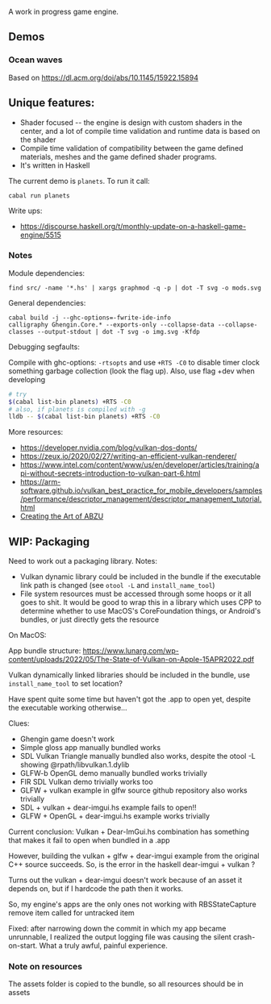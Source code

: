 A work in progress game engine.

## Demos

### Ocean waves

Based on https://dl.acm.org/doi/abs/10.1145/15922.15894


## Unique features:

* Shader focused -- the engine is design with custom shaders in the center, and
    a lot of compile time validation and runtime data is based on the shader
* Compile time validation of compatibility between the game defined materials,
    meshes and the game defined shader programs.
* It's written in Haskell


The current demo is `planets`. To run it call:
```
cabal run planets
```

Write ups:
* https://discourse.haskell.org/t/monthly-update-on-a-haskell-game-engine/5515

### Notes 

Module dependencies:
```
find src/ -name '*.hs' | xargs graphmod -q -p | dot -T svg -o mods.svg
```

General dependencies:
```
cabal build -j --ghc-options=-fwrite-ide-info
calligraphy Ghengin.Core.* --exports-only --collapse-data --collapse-classes --output-stdout | dot -T svg -o img.svg -Kfdp
```
Debugging segfaults:

Compile with ghc-options: `-rtsopts` and use `+RTS -C0` to disable timer clock
something garbage collection (look the flag up).
Also, use flag +dev when developing
```sh
# try
$(cabal list-bin planets) +RTS -C0
# also, if planets is compiled with -g
lldb -- $(cabal list-bin planets) +RTS -C0
```

More resources:
* https://developer.nvidia.com/blog/vulkan-dos-donts/
* https://zeux.io/2020/02/27/writing-an-efficient-vulkan-renderer/
* https://www.intel.com/content/www/us/en/developer/articles/training/api-without-secrets-introduction-to-vulkan-part-6.html
* https://arm-software.github.io/vulkan_best_practice_for_mobile_developers/samples/performance/descriptor_management/descriptor_management_tutorial.html
* [Creating the Art of ABZU](https://www.youtube.com/watch?v=l9NX06mvp2E)

WIP: Packaging
---

Need to work out a packaging library.
Notes:
* Vulkan dynamic library could be included in the bundle if the executable
    link path is changed (see `otool -L` and `install_name_tool`)
* File system resources must be accessed through some hoops or it all goes to
    shit. It would be good to wrap this in a library which uses CPP to determine
    whether to use MacOS's CoreFoundation things, or Android's bundles, or just
    directly gets the resource

On MacOS:

App bundle structure:
https://www.lunarg.com/wp-content/uploads/2022/05/The-State-of-Vulkan-on-Apple-15APR2022.pdf

Vulkan dynamically linked libraries should be included in the bundle, use
`install_name_tool` to set location?

Have spent quite some time but haven't got the .app to open yet, despite the
executable working otherwise...

Clues:
* Ghengin game doesn't work
* Simple gloss app manually bundled works
* SDL Vulkan Triangle manually bundled also works, despite the otool -L showing @rpath/libvulkan.1.dylib
* GLFW-b OpenGL demo manually bundled works trivially
* FIR SDL Vulkan demo trivially works too
* GLFW + vulkan example in glfw source github repository also works trivially
* SDL + vulkan + dear-imgui.hs example fails to open!!
* GLFW + OpenGL + dear-imgui.hs example works trivially 

Current conclusion: Vulkan + Dear-ImGui.hs combination has something that makes
it fail to open when bundled in a .app

However, building the vulkan + glfw + dear-imgui example from the original C++ source succeeds.
So, is the error in the haskell dear-imgui + vulkan ?

Turns out the vulkan + dear-imgui doesn't work because of an asset it depends
on, but if I hardcode the path then it works.

So, my engine's apps are the only ones not working with
RBSStateCapture remove item called for untracked item

Fixed: after narrowing down the commit in which my app became unrunnable, I
realized the output logging file was causing the silent crash-on-start.  What a
truly awful, painful experience.

### Note on resources

The assets folder is copied to the bundle, so all resources should be in assets

